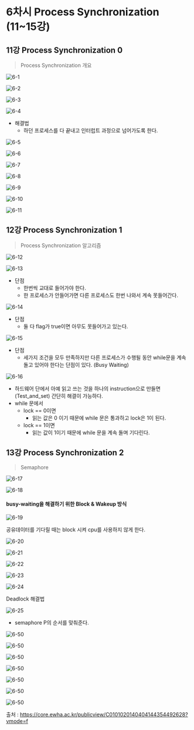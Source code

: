 # 6차시 Process Synchronization (11~15강)

## 11강 Process Synchronization 0

>  Process Synchronization 개요

![6-1](./Images/6-1.PNG)

![6-2](./Images/6-2.PNG)

![6-3](./Images/6-3.PNG)



![6-4](./Images/6-4.PNG)

- 해결법
  - 하던 프로세스를 다 끝내고 인터럽트 과정으로 넘어가도록 한다.

![6-5](./Images/6-5.PNG)

![6-6](./Images/6-6.PNG)

![6-7](./Images/6-7.PNG)



![6-8](./Images/6-8.PNG)



![6-9](./Images/6-9.PNG)



![6-10](./Images/6-10.PNG)



![6-11](./Images/6-11.PNG)

## 12강 Process Synchronization 1

>  Process Synchronization 알고리즘

![6-12](./Images/6-12.PNG)

![6-13](./Images/6-13.PNG)

- 단점
  - 한번씩 교대로 들어가야 한다.
  - 한 프로세스가 안들어가면 다른 프로세스도 한번 나와서 계속 못들어간다.

![6-14](./Images/6-14.PNG)

- 단점
  - 둘 다 flag가 true이면 아무도 못들어가고 있는다.

![6-15](./Images/6-15.PNG)

- 단점
  - 세가지 조건을 모두 만족하지만 다른 프로세스가 수행될 동안 while문을 계속돌고 있어야 한다는 단점이 있다. (Busy Waiting)

![6-16](./Images/6-16.PNG)

- 하드웨어 단에서 아예 읽고 쓰는 것을 하나의 instruction으로 만들면(Test_and_set) 간단히 해결이 가능하다. 
- while 문에서
  - lock == 0이면
    - 읽는 값은 0 이기 때문에 while 문은 통과하고 lock은 1이 된다.
  - lock == 1이면
    - 읽는 값이 1이기 때문에 while 문을 계속 돌며 기다린다.

## 13강 Process Synchronization 2

>  Semaphore

![6-17](./Images/6-17.PNG)

![6-18](./Images/6-18.PNG)



#### busy-waiting을 해결하기 위한 Block & Wakeup 방식

 ![6-19](./Images/6-19.PNG)

공유데이터를 기다릴 때는 block 시켜 cpu를 사용하지 않게 한다.





![6-20](./Images/6-20.PNG)

![6-21](./Images/6-21.PNG)

![6-22](./Images/6-22.PNG)

![6-23](./Images/6-23.PNG)

![6-24](./Images/6-24.PNG)

Deadlock 해결법

![6-25](./Images/6-25.PNG)

- semaphore P의 순서를 맞춰준다.

![6-50](./Images/6-50.PNG)

![6-50](./Images/6-50.PNG)

![6-50](./Images/6-50.PNG)

![6-50](./Images/6-50.PNG)

![6-50](./Images/6-50.PNG)

![6-50](./Images/6-50.PNG)

![6-50](./Images/6-50.PNG)



출처 : https://core.ewha.ac.kr/publicview/C0101020140404144354492628?vmode=f